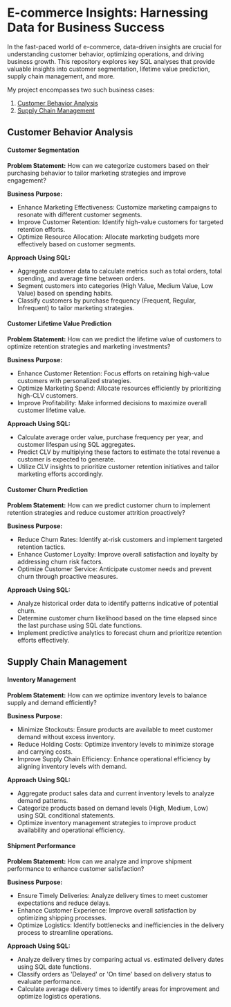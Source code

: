 # E-commerce Insights: Harnessing Data for Business Success
In the fast-paced world of e-commerce, data-driven insights are crucial for understanding customer behavior, optimizing operations, and driving business growth. This repository explores key SQL analyses that provide valuable insights into customer segmentation, lifetime value prediction, supply chain management, and more.

My project encompasses two such business cases:
1. [Customer Behavior Analysis](https://github.com/aishwaryaSudhakar01/Ecommerce-Insights/blob/main/README.md#customer-behavior-analysis)
2. [Supply Chain Management](https://github.com/aishwaryaSudhakar01/Ecommerce-Insights/blob/main/README.md#supply-chain-management)

## Customer Behavior Analysis

#### Customer Segmentation

**Problem Statement:**
How can we categorize customers based on their purchasing behavior to tailor marketing strategies and improve engagement?

**Business Purpose:**
- Enhance Marketing Effectiveness: Customize marketing campaigns to resonate with different customer segments.
- Improve Customer Retention: Identify high-value customers for targeted retention efforts.
- Optimize Resource Allocation: Allocate marketing budgets more effectively based on customer segments.

**Approach Using SQL:**
- Aggregate customer data to calculate metrics such as total orders, total spending, and average time between orders.
- Segment customers into categories (High Value, Medium Value, Low Value) based on spending habits.
- Classify customers by purchase frequency (Frequent, Regular, Infrequent) to tailor marketing strategies.

#### Customer Lifetime Value Prediction

**Problem Statement:**
How can we predict the lifetime value of customers to optimize retention strategies and marketing investments?

**Business Purpose:**
- Enhance Customer Retention: Focus efforts on retaining high-value customers with personalized strategies.
- Optimize Marketing Spend: Allocate resources efficiently by prioritizing high-CLV customers.
- Improve Profitability: Make informed decisions to maximize overall customer lifetime value.

**Approach Using SQL:**
- Calculate average order value, purchase frequency per year, and customer lifespan using SQL aggregates.
- Predict CLV by multiplying these factors to estimate the total revenue a customer is expected to generate.
- Utilize CLV insights to prioritize customer retention initiatives and tailor marketing efforts accordingly.

#### Customer Churn Prediction

**Problem Statement:**
How can we predict customer churn to implement retention strategies and reduce customer attrition proactively?

**Business Purpose:**
- Reduce Churn Rates: Identify at-risk customers and implement targeted retention tactics.
- Enhance Customer Loyalty: Improve overall satisfaction and loyalty by addressing churn risk factors.
- Optimize Customer Service: Anticipate customer needs and prevent churn through proactive measures.

**Approach Using SQL:**
- Analyze historical order data to identify patterns indicative of potential churn.
- Determine customer churn likelihood based on the time elapsed since the last purchase using SQL date functions.
- Implement predictive analytics to forecast churn and prioritize retention efforts effectively.

## Supply Chain Management

#### Inventory Management

**Problem Statement:**
How can we optimize inventory levels to balance supply and demand efficiently?

**Business Purpose:**
- Minimize Stockouts: Ensure products are available to meet customer demand without excess inventory.
- Reduce Holding Costs: Optimize inventory levels to minimize storage and carrying costs.
- Improve Supply Chain Efficiency: Enhance operational efficiency by aligning inventory levels with demand.

**Approach Using SQL:**
- Aggregate product sales data and current inventory levels to analyze demand patterns.
- Categorize products based on demand levels (High, Medium, Low) using SQL conditional statements.
- Optimize inventory management strategies to improve product availability and operational efficiency.

#### Shipment Performance

**Problem Statement:**
How can we analyze and improve shipment performance to enhance customer satisfaction?

**Business Purpose:**
- Ensure Timely Deliveries: Analyze delivery times to meet customer expectations and reduce delays.
- Enhance Customer Experience: Improve overall satisfaction by optimizing shipping processes.
- Optimize Logistics: Identify bottlenecks and inefficiencies in the delivery process to streamline operations.

**Approach Using SQL:**
- Analyze delivery times by comparing actual vs. estimated delivery dates using SQL date functions.
- Classify orders as 'Delayed' or 'On time' based on delivery status to evaluate performance.
- Calculate average delivery times to identify areas for improvement and optimize logistics operations.
